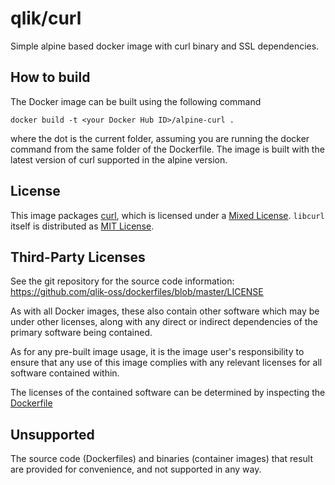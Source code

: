 # qlik/curl

Simple alpine based docker image with curl binary and SSL dependencies.

## How to build

The Docker image can be built using the following command

```{bash}
docker build -t <your Docker Hub ID>/alpine-curl .
```

where the dot is the current folder, assuming you are running the docker command from the same folder of the Dockerfile.
The image is built with the latest version of curl supported in the alpine version.

## License

This image packages [curl](https://github.com/curl/curl), which is licensed under a [Mixed License](https://curl.haxx.se/legal/licmix.html).
`libcurl` itself is distributed as [MIT License](https://curl.haxx.se/docs/copyright.html).

## Third-Party Licenses

See the git repository for the source code information: https://github.com/qlik-oss/dockerfiles/blob/master/LICENSE

As with all Docker images, these also contain other software which may be under other licenses, along with any direct or indirect dependencies of the primary software being contained.

As for any pre-built image usage, it is the image user's responsibility to ensure that any use of this image complies with any relevant licenses for all software contained within.

The licenses of the contained software can be determined by inspecting the [Dockerfile](https://github.com/qlik-oss/dockerfiles/blob/master/curl/Dockerfile)

## Unsupported

The source code (Dockerfiles) and binaries (container images) that result are provided for convenience, and not supported in any way.
